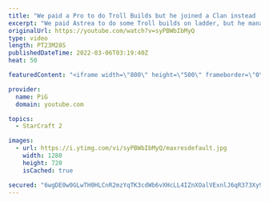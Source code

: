 ```yaml
---
title: "We paid a Pro to do Troll Builds but he joined a Clan instead | Twitch Plays Astrea #5 - StarCraft 2"
excerpt: "We paid Astrea to do some Troll builds on ladder, but he managed to join a clan instead!  Follow Astrea's Twitch: https://www.twitch.tv/zastrea -- 🐷 Second Channel for Learning Resources: https://www.youtube.com/c/PiGRandom 🐷 Third Channel for Daily Pro Casts: https://www.youtube.com/c/PiGCasts --"
originalUrl: https://youtube.com/watch?v=syPBWbIbMyQ
type: video
length: PT23M28S
publishedDateTime: 2022-03-06T03:19:40Z
heat: 50

featuredContent: "<iframe width=\"800\" height=\"500\" frameborder=\"0\" src=\"https://www.youtube.com/embed/syPBWbIbMyQ\" allow=\"accelerometer; autoplay; encrypted-media; gyroscope; picture-in-picture\" allowfullscreen></iframe>"

provider:
  name: PiG
  domain: youtube.com

topics:
  - StarCraft 2

images:
  - url: https://i.ytimg.com/vi/syPBWbIbMyQ/maxresdefault.jpg
    width: 1280
    height: 720
    isCached: true

secured: "6wgDE0w0GLwTH0HLCnR2mzYqTK3cdWb6vXHcLL4IZnXOalVExnlJ6qR373Xy9PPTMhEksAKKeT2jBrLqySKt/bczETYqzlPwjkE5XisY7V58cjnzuQ7sc9EIs0dMkOkMP1XoTVV5K5A2qxiTXadw7Rv19HLIwkdip2mVhdAajEXJnMLWYmBKFQZJgocA77oasxBpjQqJYxOWTNjbz1IFFumzyiqZdFrV2pWrUMcIfEl1Lt3tWfVZB8ZXFVpu/p8bloPkUKSo7PqAUKvQ5lY3xDzcEdmT4HnbS5O/+zXOCF+To0sfuu2QekHw2ZkecFpo60hn0kkB9N1O0UZGnuES0OaPibi8byP0xo9ekHYFMBx1+mGQ26m/2vtI4/Gh/wuKC3Ns8J5rm3kfLWWYUfWQYxG5Uu9asuH8XDAE+ko8pjE=;NvfIOqjJsnkc7VnDjTZeIg=="
---
```


